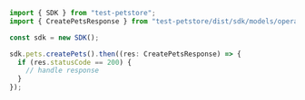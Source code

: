 <!-- Start SDK Example Usage -->
```typescript
import { SDK } from "test-petstore";
import { CreatePetsResponse } from "test-petstore/dist/sdk/models/operations";

const sdk = new SDK();

sdk.pets.createPets().then((res: CreatePetsResponse) => {
  if (res.statusCode == 200) {
    // handle response
  }
});
```
<!-- End SDK Example Usage -->